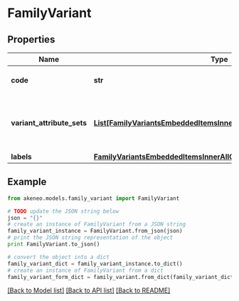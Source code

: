 # FamilyVariant


## Properties
Name | Type | Description | Notes
------------ | ------------- | ------------- | -------------
**code** | **str** | Family variant code | 
**variant_attribute_sets** | [**List[FamilyVariantsEmbeddedItemsInnerAllOfVariantAttributeSetsInner]**](FamilyVariantsEmbeddedItemsInnerAllOfVariantAttributeSetsInner.md) | Attributes distribution according to the enrichment level | 
**labels** | [**FamilyVariantsEmbeddedItemsInnerAllOfLabels**](FamilyVariantsEmbeddedItemsInnerAllOfLabels.md) |  | [optional] 

## Example

```python
from akeneo.models.family_variant import FamilyVariant

# TODO update the JSON string below
json = "{}"
# create an instance of FamilyVariant from a JSON string
family_variant_instance = FamilyVariant.from_json(json)
# print the JSON string representation of the object
print FamilyVariant.to_json()

# convert the object into a dict
family_variant_dict = family_variant_instance.to_dict()
# create an instance of FamilyVariant from a dict
family_variant_form_dict = family_variant.from_dict(family_variant_dict)
```
[[Back to Model list]](../README.md#documentation-for-models) [[Back to API list]](../README.md#documentation-for-api-endpoints) [[Back to README]](../README.md)



